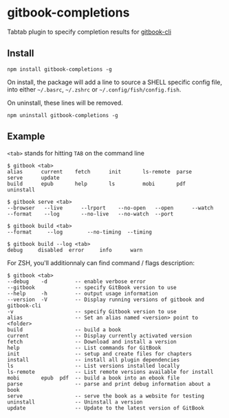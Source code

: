 # gitbook-completions

Tabtab plugin to specify completion results for
[gitbook-cli](https://github.com/gitbookIO/gitbook-cli)

## Install

    npm install gitbook-completions -g

On install, the package will add a line to source a SHELL specific config file,
into either `~/.basrc`, `~/.zshrc` or `~/.config/fish/config.fish`.

On uninstall, these lines will be removed.

    npm uninstall gitbook-completions -g

## Example

`<tab>` stands for hitting `TAB` on the command line

    $ gitbook <tab>
    alias      current    fetch      init       ls-remote  parse      serve      update
    build      epub       help       ls         mobi       pdf        uninstall

    $ gitbook serve <tab>
    --browser   --live      --lrport    --no-open   --open      --watch
    --format    --log       --no-live   --no-watch  --port

    $ gitbook build <tab>
    --format     --log        --no-timing  --timing

    $ gitbook build --log <tab>
    debug     disabled  error     info      warn


For ZSH, you'll additionnaly can find command / flags description:

    $ gitbook <tab>
    --debug    -d         -- enable verbose error
    --gitbook             -- specify GitBook version to use
    --help     -h         -- output usage information
    --version  -V         -- Display running versions of gitbook and gitbook-cli
    -v                    -- specify Gitbook version to use
    alias                 -- Set an alias named <version> point to <folder>
    build                 -- build a book
    current               -- Display currently activated version
    fetch                 -- Download and install a version
    help                  -- List commands for GitBook
    init                  -- setup and create files for chapters
    install               -- install all plugin dependencies
    ls                    -- List versions installed locally
    ls-remote             -- List remote versions available for install
    mobi       epub  pdf  -- build a book into an ebook file
    parse                 -- parse and print debug information about a book
    serve                 -- serve the book as a website for testing
    uninstall             -- Uninstall a version
    update                -- Update to the latest version of GitBook
